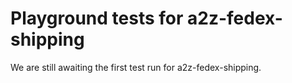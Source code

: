 # Playground tests for a2z-fedex-shipping
We are still awaiting the first test run for a2z-fedex-shipping.
